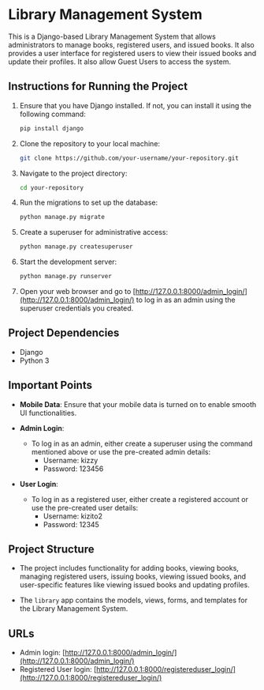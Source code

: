 # Library Management System

This is a Django-based Library Management System that allows administrators to manage books, registered users, and issued books. It also provides a user interface for registered users to view their issued books and update their profiles. It also allow Guest Users to access the system.

## Instructions for Running the Project

1. Ensure that you have Django installed. If not, you can install it using the following command:

   ```bash
   pip install django
   ```

2. Clone the repository to your local machine:

   ```bash
   git clone https://github.com/your-username/your-repository.git
   ```

3. Navigate to the project directory:

   ```bash
   cd your-repository
   ```

4. Run the migrations to set up the database:

   ```bash
   python manage.py migrate
   ```

5. Create a superuser for administrative access:

   ```bash
   python manage.py createsuperuser
   ```

6. Start the development server:

   ```bash
   python manage.py runserver
   ```

7. Open your web browser and go to [http://127.0.0.1:8000/admin_login/](http://127.0.0.1:8000/admin_login/) to log in as an admin using the superuser credentials you created.

## Project Dependencies

- Django
- Python 3

## Important Points

- **Mobile Data**: Ensure that your mobile data is turned on to enable smooth UI functionalities.

- **Admin Login**:
  - To log in as an admin, either create a superuser using the command mentioned above or use the pre-created admin details:
    - Username: kizzy
    - Password: 123456

- **User Login**:
  - To log in as a registered user, either create a registered account or use the pre-created user details:
    - Username: kizito2
    - Password: 12345

## Project Structure

- The project includes functionality for adding books, viewing books, managing registered users, issuing books, viewing issued books, and user-specific features like viewing issued books and updating profiles.

- The `library` app contains the models, views, forms, and templates for the Library Management System.

## URLs

- Admin login: [http://127.0.0.1:8000/admin_login/](http://127.0.0.1:8000/admin_login/)
- Registered User login: [http://127.0.0.1:8000/registereduser_login/](http://127.0.0.1:8000/registereduser_login/)



